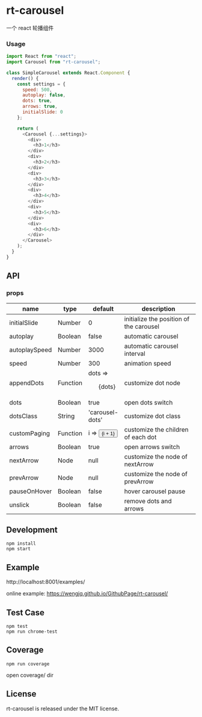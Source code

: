 # rt-carousel
一个 react 轮播组件

### Usage

```js
import React from "react";
import Carousel from "rt-carousel";

class SimpleCarousel extends React.Component {
  render() {
    const settings = {
      speed: 500,
      autoplay: false,
      dots: true,
      arrows: true,
      initialSlide: 0
    };

    return (
      <Carousel {...settings}>
        <div>
          <h3>1</h3>
        </div>
        <div>
          <h3>2</h3>
        </div>
        <div>
          <h3>3</h3>
        </div>
        <div>
          <h3>4</h3>
        </div>
        <div>
          <h3>5</h3>
        </div>
        <div>
          <h3>6</h3>
        </div>
      </Carousel>
    );
  }
}
```

## API

### props

<table class="table table-bordered table-striped">
    <thead>
    <tr>
        <th style="width: 100px;">name</th>
        <th style="width: 50px;">type</th>
        <th style="width: 50px;">default</th>
        <th>description</th>
    </tr>
    </thead>
    <tbody>
        <tr>
          <td>initialSlide</td>
          <td>Number</td>
          <td>0</td>
          <td>initialize the position of the carousel</td>
        </tr>
        <tr>
          <td>autoplay</td>
          <td>Boolean</td>
          <td>false</td>
          <td>automatic carousel</td>
        </tr>
         <tr>
          <td>autoplaySpeed</td>
          <td>Number</td>
          <td>3000</td>
          <td>automatic carousel interval</td>
        </tr>
        <tr>
          <td>speed</td>
          <td>Number</td>
          <td>300</td>
          <td>animation speed</td>
        </tr>
        <tr>
          <td>appendDots</td>
          <td>Function</td>
          <td>dots => <ul style={{ display: 'block' }}>{dots}</ul></td>
          <td>customize dot node</td>
        <tr>
          <td>dots</td>
          <td>Boolean</td>
          <td>true</td>
          <td>open dots switch</td>
        </tr>
        <tr>
          <td>dotsClass</td>
          <td>String</td>
          <td>'carousel-dots'</td>
          <td>customize dot class</td>
        </tr>
        <tr>
          <td>customPaging</td>
          <td>Function</td>
          <td>i => <button>{i + 1}</button></td>
          <td>customize the children of each dot</td>
        </tr>
        <tr>
          <td>arrows</td>
          <td>Boolean</td>
          <td>true</td>
          <td>open arrows switch</td>
        </tr>
        <tr>
          <td>nextArrow</td>
          <td>Node</td>
          <td>null</td>
          <td>customize the node of nextArrow</td>
        </tr>     
        <tr>
          <td>prevArrow</td>
          <td>Node</td>
          <td>null</td>
          <td>customize the node of prevArrow</td>
        </tr> 
        <tr>
          <td>pauseOnHover</td>
          <td>Boolean</td>
          <td>false</td>
          <td>hover carousel pause</td>
        </tr>    
        <tr>
          <td>unslick</td>
          <td>Boolean</td>
          <td>false</td>
          <td>remove dots and arrows</td>
        </tr>                                         
    </tbody>
</table>

## Development

```
npm install
npm start
```

## Example

http://localhost:8001/examples/

online example: https://wengjq.github.io/GithubPage/rt-carousel/

## Test Case

```
npm test
npm run chrome-test
```

## Coverage

```
npm run coverage
```

open coverage/ dir


## License

rt-carousel is released under the MIT license.
